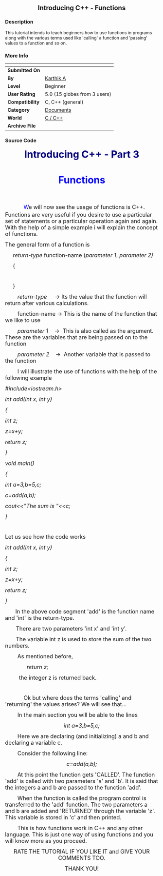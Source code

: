 ﻿<div align="center">

## Introducing C\+\+ \- Functions


</div>

### Description

This tutorial intends to teach beginners how to use functions in programs along with the various terms used like 'calling' a function and 'passing' values to a function and so on.
 
### More Info
 


<span>             |<span>
---                |---
**Submitted On**   |
**By**             |[Karthik A](https://github.com/Planet-Source-Code/PSCIndex/blob/master/ByAuthor/karthik-a.md)
**Level**          |Beginner
**User Rating**    |5.0 (15 globes from 3 users)
**Compatibility**  |C, C\+\+ \(general\)
**Category**       |[Documents](https://github.com/Planet-Source-Code/PSCIndex/blob/master/ByCategory/documents__3-27.md)
**World**          |[C / C\+\+](https://github.com/Planet-Source-Code/PSCIndex/blob/master/ByWorld/c-c.md)
**Archive File**   |[](https://github.com/Planet-Source-Code/karthik-a-introducing-c-functions__3-9796/archive/master.zip)





### Source Code


<p align="center"><b><font color="#000080" size="6">Introducing C++ - Part 3</font></b></p>
<p align="center">&nbsp;</p>
<p align="center"><font size="6" color="#0000FF"><b>Functions</b></font></p>
<p align="center">&nbsp;</p>
<p align="left"><b><font size="6" color="#0000FF">&nbsp;&nbsp;&nbsp;&nbsp;&nbsp;&nbsp;&nbsp;
</font></b><font size="4" color="#0000FF">W</font><font size="4">e will now see
the usage of functions is C++. Functions are very useful if you desire to use a
particular set of statements or a particular operation again and again. With the
help of a simple example i will explain the concept of functions. </font></p>
<p align="left"><font size="4">The general form of a function is</font></p>
<p align="left"><font size="4">&nbsp;&nbsp;&nbsp;&nbsp; <i>return-type</i>
function-name (<i>parameter 1</i>, <i>parameter 2)</i></font></p>
<p align="left"><font size="4">&nbsp;&nbsp;&nbsp;&nbsp; {</font></p>
<p align="left">&nbsp;</p>
<p align="left"><font size="4">&nbsp;&nbsp;&nbsp;&nbsp; }</font></p>
<p align="left"><font size="4"><i>&nbsp;&nbsp;&nbsp;&nbsp;&nbsp;&nbsp;&nbsp;
return-type&nbsp;&nbsp;&nbsp;&nbsp; -&gt; </i>Its the value that the function will
return after various calculations. </font></p>
<p align="left"><font size="4">&nbsp;&nbsp;&nbsp;&nbsp;&nbsp;&nbsp;&nbsp;
function-name -&gt; This is the name of the function that we like to use</font></p>
<p align="left"><font size="4">&nbsp;&nbsp;&nbsp;&nbsp;&nbsp;&nbsp;&nbsp; <i>
parameter 1</i>&nbsp;&nbsp;&nbsp; -&gt;&nbsp; This is also called as the argument.
These are the variables that are being passed on to the function</font></p>
<p align="left"><font size="4">&nbsp;&nbsp;&nbsp;&nbsp;&nbsp;&nbsp;&nbsp; <i>
parameter 2</i>&nbsp;&nbsp;&nbsp; -&gt;&nbsp; Another variable that is passed to
the function</font></p>
<p align="left"><font size="4">&nbsp;&nbsp;&nbsp;&nbsp;&nbsp;&nbsp;&nbsp; I will
illustrate the use of functions with the help of the following example</font></p>
<p align="left"><i><font size="4">#include&lt;iostream.h&gt;</font></i></p>
<p align="left"><i><font size="4">int add(int x, int y)</font></i></p>
<p align="left"><i><font size="4">{</font></i></p>
<p align="left"><i><font size="4">int z;</font></i></p>
<p align="left"><i><font size="4">z=x+y;</font></i></p>
<p align="left"><i><font size="4">return z;</font></i></p>
<p align="left"><i><font size="4">}</font></i></p>
<p align="left"><i><font size="4">void main()</font></i></p>
<p align="left"><i><font size="4">{</font></i></p>
<p align="left"><i><font size="4">int a=3,b=5,c;</font></i></p>
<p align="left"><i><font size="4">c=add(a,b);</font></i></p>
<p align="left"><i><font size="4">cout&lt;&lt;&quot;The sum is &quot;&lt;&lt;c;</font></i></p>
<p align="left"><i><font size="4">}</font></i></p>
<p align="left">&nbsp;</p>
<p align="left"><font size="4">Let us see how the code works</font></p>
<p align="left"><i><font size="4">int add(int x, int y)</font></i></p>
<p align="left"><i><font size="4">{</font></i></p>
<p align="left"><i><font size="4">int z;</font></i></p>
<p align="left"><i><font size="4">z=x+y;</font></i></p>
<p align="left"><i><font size="4">return z;</font></i></p>
<p align="left"><i><font size="4">}</font></i></p>
<p align="left">&nbsp;&nbsp;&nbsp;&nbsp;&nbsp; <font size="4">&nbsp; In the
above code segment 'add' is the function name and 'int' is the return-type.
</font></p>
<p align="left"><font size="4">&nbsp;&nbsp;&nbsp;&nbsp;&nbsp;&nbsp; There are
two parameters 'int x' and 'int y'.</font></p>
<p align="left"><font size="4">&nbsp;&nbsp;&nbsp;&nbsp;&nbsp;&nbsp; The variable
int z is used to store the sum of the two numbers.</font></p>
<p align="left"><font size="4">&nbsp;&nbsp;&nbsp;&nbsp;&nbsp;&nbsp;&nbsp; As
mentioned before,</font></p>
<p align="left"><i><font size="4">&nbsp;&nbsp;&nbsp;&nbsp;&nbsp;&nbsp;&nbsp;&nbsp;&nbsp;&nbsp;&nbsp;&nbsp;&nbsp;
return z;</font></i></p>
<p align="left"><font size="4">&nbsp;&nbsp;&nbsp;&nbsp;&nbsp;&nbsp;&nbsp;&nbsp;
the integer z is returned back. </font></p>
<p align="left">&nbsp;</p>
<p align="left"><font size="4">&nbsp;&nbsp;&nbsp;&nbsp;&nbsp;&nbsp;&nbsp;&nbsp;&nbsp;&nbsp;&nbsp;
Ok but where does the terms 'calling' and 'returning' the values arises? We will
see that...</font></p>
<p align="left"><font size="4">&nbsp;&nbsp;&nbsp;&nbsp;&nbsp;&nbsp;&nbsp; In the
main section you will be able to the lines</font></p>
<p align="center"><i><font size="4">int a=3,b=5,c;</font></i></p>
<p align="left"><font size="4">&nbsp;&nbsp;&nbsp;&nbsp;&nbsp;&nbsp;&nbsp; Here
we are declaring (and initializing) a and b and declaring a variable c.</font></p>
<p align="left"><font size="4">&nbsp;&nbsp;&nbsp;&nbsp;&nbsp;&nbsp;&nbsp;
Consider the following line:</font></p>
<p align="center"><i><font size="4">c=add(a,b);</font></i></p>
<p align="left"><font size="4">&nbsp;&nbsp;&nbsp;&nbsp;&nbsp;&nbsp;&nbsp; At
this point the function gets 'CALLED'. The function 'add' is called with two
parameters 'a' and 'b'. It is said that the integers a and b are passed to the
function 'add'. </font></p>
<p><font size="4">&nbsp;&nbsp;&nbsp;&nbsp;&nbsp;&nbsp;&nbsp; When the function
is called the program control is transferred to the 'add' function. The two
parameters a and b are added and 'RETURNED' through the variable 'z'. This
variable is stored in 'c' and then printed.</font></p>
<p><font size="4">&nbsp;&nbsp;&nbsp;&nbsp;&nbsp;&nbsp;&nbsp; This is how
functions work in C++ and any other language. This is just one way of using
functions and you will know more as you proceed.</font></p>
<p align="center"><font size="4">RATE THE TUTORIAL IF YOU LIKE IT and GIVE YOUR
COMMENTS TOO.</font></p>
<p align="center"><font size="4">THANK YOU!</font></p>

